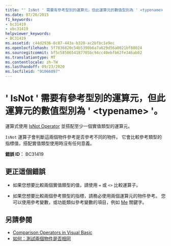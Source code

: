 ```yaml
---
title: "' IsNot ' 需要有參考型別的運算元，但此運算元的數值型別為 ' <typename> '。"
ms.date: 07/20/2015
f1_keywords:
- bc31419
- vbc31419
helpviewer_keywords:
- BC31419
ms.assetid: c44d2936-8c07-443a-b320-ac2bfbc1e9ec
ms.openlocfilehash: 5f7836820c54b5390b6a7a629d56a0021bf88024
ms.sourcegitcommit: bf5c5850654187705bc94cc40ebfb62fe346ab02
ms.translationtype: MT
ms.contentlocale: zh-TW
ms.lasthandoff: 09/23/2020
ms.locfileid: "91066097"
---
```

# <a name="isnot-requires-operands-that-have-reference-types-but-this-operand-has-the-value-type-typename"></a>' IsNot ' 需要有參考型別的運算元，但此運算元的數值型別為 ' \<typename> '。

運算式使用 [IsNot Operator](../language-reference/operators/isnot-operator.md) 並搭配至少一個實值類型的運算元。  
  
 `IsNot` 運算子會判斷這兩個物件參考是否參考不同的物件。 它會比較參考類型的指標值，搭配實值類型使用時沒有任何意義。  
  
 **錯誤 ID︰** BC31419  
  
## <a name="to-correct-this-error"></a>更正這個錯誤  
  
- 如果您想要比較兩個實值類型的值，請使用 `=` 或 `<>` 比較運算子。  
  
- 如果您想要比較兩個參考類型的指標，請務必使用兩個運算元的物件參考。 您可以使用參考變數，或功能類似參考變數的項目，例如 [Me](../programming-guide/program-structure/me-my-mybase-and-myclass.md#me) 關鍵字。  
  
## <a name="see-also"></a>另請參閱

- [Comparison Operators in Visual Basic](../programming-guide/language-features/operators-and-expressions/comparison-operators.md)
- [如何：測試兩個物件是否相同](../programming-guide/language-features/operators-and-expressions/how-to-test-whether-two-objects-are-the-same.md)
